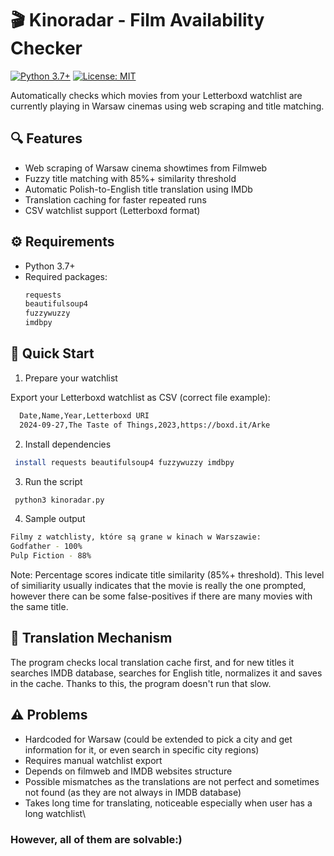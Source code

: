 # 🎬 Kinoradar - Film Availability Checker

[![Python 3.7+](https://img.shields.io/badge/python-3.7%2B-blue)](https://www.python.org/)
[![License: MIT](https://img.shields.io/badge/License-MIT-yellow.svg)](https://opensource.org/licenses/MIT)

Automatically checks which movies from your Letterboxd watchlist are currently playing in Warsaw cinemas using web scraping and title matching.

## 🔍 Features
- Web scraping of Warsaw cinema showtimes from Filmweb
- Fuzzy title matching with 85%+ similarity threshold 
- Automatic Polish-to-English title translation using IMDb
- Translation caching for faster repeated runs
- CSV watchlist support (Letterboxd format)

## ⚙️ Requirements
- Python 3.7+
- Required packages:
  ```bash
  requests
  beautifulsoup4
  fuzzywuzzy
  imdbpy
  ```

## 🚀 Quick Start
1. Prepare your watchlist
   
Export your Letterboxd watchlist as CSV (correct file example):
```bash
  Date,Name,Year,Letterboxd URI
  2024-09-27,The Taste of Things,2023,https://boxd.it/Arke
```

2. Install dependencies
```bash
 install requests beautifulsoup4 fuzzywuzzy imdbpy
```
3. Run the script
```bash
 python3 kinoradar.py
```
4. Sample output
```bash
Filmy z watchlisty, które są grane w kinach w Warszawie:
Godfather - 100%
Pulp Fiction - 88%
```
Note: Percentage scores indicate title similarity (85%+ threshold). This level of similiarity usually indicates that the movie is really the one prompted, however there can be some false-positives if there are many movies with the same title.

## 🔄 Translation Mechanism
The program checks local translation cache first, and for new titles it searches IMDB database, searches for English title, normalizes it and saves in the cache. Thanks to this, the program doesn't run that slow.

## ⚠️ Problems
- Hardcoded for Warsaw (could be extended to pick a city and get information for it, or even search in specific city regions)
- Requires manual watchlist export
- Depends on filmweb and IMDB websites structure
- Possible mismatches as the translations are not perfect and sometimes not found (as they are not always in IMDB database)
- Takes long time for translating, noticeable especially when user has a long watchlist\
  
### However, all of them are solvable:)
